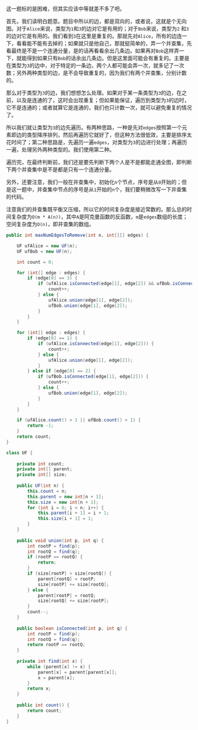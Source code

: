 这一题标的是困难，但其实应该中等就差不多了吧。

首先，我们读明白题意。题目中所以的边，都是双向的，或者说，这就是个无向图。对于`Alice`来说，类型为`1`和`3`的边对它是有用的；对于`Bob`来说，类型为`2` 和`3`的边对它是有用的。我们看到`3`在这里是重复的。那就先对`Alice`，所有的边连一下，看看能不能有去掉的；如果就只是他自己，那就挺简单的，弄一个并查集，先看最终是不是一个连通分量，是的话再看看余出几条边。如果再对`Bob`这样弄一下，就能得到如果只有`Bob`的话余出几条边。但是这里面可能会有重复的。主要是在类型为`3`的边中，对于特定的一条边，两个人都可能会弄一次，就多记了一次数；另外两种类型的边，是不会导致重复的，因为我们有两个并查集，分别计数的。

那么对于类型为`3`的边，我们想想怎么处理。如果对于某一条类型为`3`的边，在之前，以及是连通的了，这时会出现重复；但如果能保证，遍历到类型为`3`的边时，它不是连通的；或者就算它是连通的，我们也只计数一次，就可以避免重复的情况了。

所以我们就让类型为`3`的边先遍历。有两种思路，一种是先对`edges`按照第一个元素即边的类型降序排列，然后再遍历它就好了，但这种方法很低效，主要是排序太花时间了；第二种思路是，先遍历一遍`edges`，对类型为`3`的边进行处理；再遍历一遍，处理另外两种类型的。我们使用第二种。

遍历完，在最终判断前，我们还是要先判断下两个人是不是都能走通全图，即判断下两个并查集中是不是都是只有一个连通分量。

另外，还要注意，我们一般在并查集中，初始化`n`个节点，序号是从`0`开始的；但是这一题中，并查集中节点的序号是从`1`开始的`n`个，我们要稍微改写一下并查集的代码。

注意我们的并查集既平衡又压缩，所以它的时间复杂度是接近常数的。那么总的时间复杂度为`O(m * A(n))`，其中`A`是阿克曼函数的反函数，`m`是`edges`数组的长度；空间复杂度为`O(n)`，即并查集的数组。

```java
public int maxNumEdgesToRemove(int n, int[][] edges) {

    UF ufAlice = new UF(n);
    UF ufBob = new UF(n);

    int count = 0;

    for (int[] edge : edges) {
        if (edge[0] == 3) {
            if (ufAlice.isConnected(edge[1], edge[2]) && ufBob.isConnected(edge[1], edge[2])) {
                count++;
            } else {
                ufAlice.union(edge[1], edge[2]);
                ufBob.union(edge[1], edge[2]);
            }
        }
    }

    for (int[] edge : edges) {
        if (edge[0] == 1) {
            if (ufAlice.isConnected(edge[1], edge[2])) {
                count++;
            } else {
                ufAlice.union(edge[1], edge[2]);
            }
        } else if (edge[0] == 2) {
            if (ufBob.isConnected(edge[1], edge[2])) {
                count++;
            } else {
                ufBob.union(edge[1], edge[2]);
            }
        }
    }

    if (ufAlice.count() > 1 || ufBob.count() > 1) {
        return -1;
    }
    return count;
}

class UF {
    
    private int count;
    private int[] parent;
    private int[] size;
    
    public UF(int n) {
        this.count = n;
        this.parent = new int[n + 1];
        this.size = new int[n + 1];
        for (int i = 0; i < n; i++) {
            this.parent[i + 1] = i + 1;
            this.size[i + 1] = 1;
        }
    }
    
    public void union(int p, int q) {
        int rootP = find(p);
        int rootQ = find(q);
        if (rootP == rootQ) {
            return;
        }
        if (size[rootP] > size[rootQ]) {
            parent[rootQ] = rootP;
            size[rootP] += size[rootQ];
        } else {
            parent[rootP] = rootQ;
            size[rootQ] += size[rootP];
        }
        count--;
    }
    
    public boolean isConnected(int p, int q) {
        int rootP = find(p);
        int rootQ = find(q);
        return rootP == rootQ;
    }
    
    private int find(int x) {
        while (parent[x] != x) {
            parent[x] = parent[parent[x]];
            x = parent[x];
        }
        return x;
    }
    
    public int count() {
        return count;
    }
}
```
